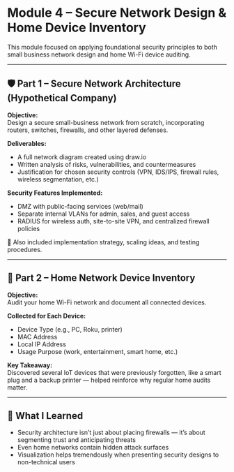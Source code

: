 # Module 4 – Secure Network Design & Home Device Inventory

This module focused on applying foundational security principles to both small business network design and home Wi-Fi device auditing.

---

## 🛡️ Part 1 – Secure Network Architecture (Hypothetical Company)

**Objective:**  
Design a secure small-business network from scratch, incorporating routers, switches, firewalls, and other layered defenses.

**Deliverables:**
- A full network diagram created using draw.io
- Written analysis of risks, vulnerabilities, and countermeasures
- Justification for chosen security controls (VPN, IDS/IPS, firewall rules, wireless segmentation, etc.)

**Security Features Implemented:**
- DMZ with public-facing services (web/mail)
- Separate internal VLANs for admin, sales, and guest access
- RADIUS for wireless auth, site-to-site VPN, and centralized firewall policies

📄 Also included implementation strategy, scaling ideas, and testing procedures.

---

## 📶 Part 2 – Home Network Device Inventory

**Objective:**  
Audit your home Wi-Fi network and document all connected devices.

**Collected for Each Device:**
- Device Type (e.g., PC, Roku, printer)
- MAC Address
- Local IP Address
- Usage Purpose (work, entertainment, smart home, etc.)

**Key Takeaway:**  
Discovered several IoT devices that were previously forgotten, like a smart plug and a backup printer — helped reinforce why regular home audits matter.

---

## 🧠 What I Learned

- Security architecture isn’t just about placing firewalls — it’s about segmenting trust and anticipating threats
- Even home networks contain hidden attack surfaces
- Visualization helps tremendously when presenting security designs to non-technical users
